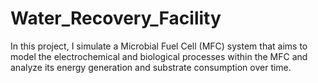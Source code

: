 # Water_Recovery_Facility
In this project, I simulate a Microbial Fuel Cell (MFC) system that aims to model the electrochemical and biological processes within the MFC and analyze its energy generation and substrate consumption over time.
